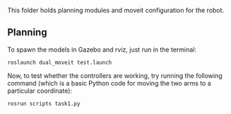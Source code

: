 This folder holds planning modules and moveit configuration for the robot.

## Planning

To spawn the models in Gazebo and rviz, just run in the terminal:

```
roslaunch dual_moveit test.launch
```
Now, to test whether the controllers are working, try running the following command (which is a basic Python code for moving the two arms to a particular coordinate):

```
rosrun scripts task1.py
```
